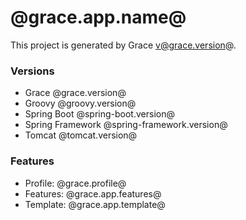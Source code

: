 # @grace.app.name@

This project is generated by Grace v@grace.version@.

### Versions

* Grace @grace.version@
* Groovy @groovy.version@
* Spring Boot @spring-boot.version@
* Spring Framework @spring-framework.version@
* Tomcat @tomcat.version@

### Features

* Profile: @grace.profile@
* Features: @grace.app.features@
* Template: @grace.app.template@
